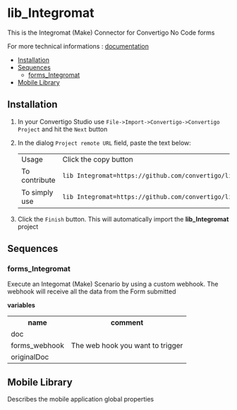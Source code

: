 


# lib_Integromat

This is the Integromat (Make) Connector for Convertigo No Code forms


For more technical informations : [documentation](./project.md)

- [Installation](#installation)
- [Sequences](#sequences)
    - [forms_Integromat](#forms_integromat)
- [Mobile Library](#mobile-library)


## Installation

1. In your Convertigo Studio use `File->Import->Convertigo->Convertigo Project` and hit the `Next` button
2. In the dialog `Project remote URL` field, paste the text below:
   <table>
     <tr><td>Usage</td><td>Click the copy button</td></tr>
     <tr><td>To contribute</td><td>

     ```
     lib_Integromat=https://github.com/convertigo/lib_make.git:branch=master
     ```
     </td></tr>
     <tr><td>To simply use</td><td>

     ```
     lib_Integromat=https://github.com/convertigo/lib_make/archive/master.zip
     ```
     </td></tr>
    </table>
3. Click the `Finish` button. This will automatically import the __lib_Integromat__ project


## Sequences

### forms_Integromat

<div>Execute an Integomat (Make) Scenario by using a custom webhook. The webhook will receive all the data from the Form submitted</div>

**variables**

<table>
<tr>
<th>name</th><th>comment</th>
</tr>
<tr>
<td>doc</td><td></td>
</tr>
<tr>
<td>forms_webhook</td><td><div>The web hook you want to trigger</div></td>
</tr>
<tr>
<td>originalDoc</td><td></td>
</tr>
</table>

## Mobile Library

Describes the mobile application global properties



